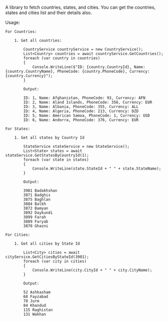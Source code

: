 ﻿A library to fetch countries, states, and cities. You can get the countries, states and cities list and their details also.

Usage:

    For Countries:
        
        1. Get all countries:
        
            CountryService countryService = new CountryService();
            List<Country> countries = await countryService.GetCountries();
            foreach (var country in countries)
            {
                Console.WriteLine($"ID: {country.CountryId}, Name: {country.CountryName}, PhoneCode: {country.PhoneCode}, Currency: {country.Currency}");
            }

            Output:

            ID: 1, Name: Afghanistan, PhoneCode: 93, Currency: AFN
            ID: 2, Name: Aland Islands, PhoneCode: 358, Currency: EUR
            ID: 3, Name: Albania, PhoneCode: 355, Currency: ALL
            ID: 4, Name: Algeria, PhoneCode: 213, Currency: DZD
            ID: 5, Name: American Samoa, PhoneCode: 1, Currency: USD
            ID: 6, Name: Andorra, PhoneCode: 376, Currency: EUR

    For States:
        
        1. Get all states by Country Id
            
            StateService stateService = new StateService();
            List<State> states = await stateService.GetStatesByCountryId(1);
            foreach (var state in states)
            {
                Console.WriteLine(state.StateId + " " + state.StateName);
            }

            Output:

            3901 Badakhshan
            3871 Badghis
            3875 Baghlan
            3884 Balkh
            3872 Bamyan
            3892 Daykundi
            3899 Farah
            3889 Faryab
            3870 Ghazni

    For Cities:

        1. Get all cities by State Id
            
            List<City> cities = await cityService.GetCitiesByStateId(3901);
            foreach (var city in cities)
            {
                Console.WriteLine(city.CityId + " " + city.CityName);
            }

            Output:

            52 Ashkasham
            68 Fayzabad
            78 Jurm
            84 Khandud
            115 Raghistan
            131 Wakhan